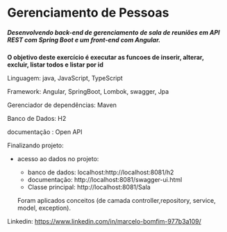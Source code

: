 # Gerenciamento de Pessoas

##### Desenvolvendo back-end de gerenciamento de sala de reuniões em API REST com Spring Boot e um front-end com Angular.

**O objetivo deste exercício é executar as funcoes de inserir, alterar, excluir, listar todos e listar por id**

Linguagem: java, JavaScript, TypeScript

Framework: Angular, SpringBoot, Lombok, swagger, Jpa

Gerenciador de dependências: Maven

Banco de Dados: H2

documentação : Open API



Finalizando projeto:

* acesso ao dados no projeto:

  * banco de dados: localhost:http://localhost:8081/h2
  * documentação: http://localhost:8081/swagger-ui.html
  * Classe principal: http://localhost:8081/Sala

  Foram aplicados conceitos (de camada controller,repository, service, model, exception).



Linkedin: https://www.linkedin.com/in/marcelo-bomfim-977b3a109/
